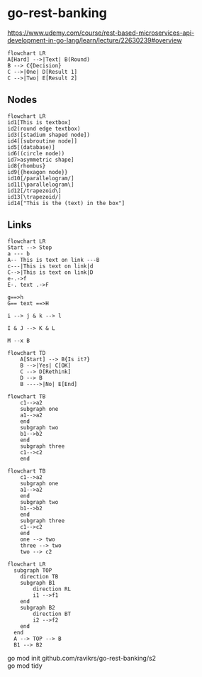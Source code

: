 # go-rest-banking
https://www.udemy.com/course/rest-based-microservices-api-development-in-go-lang/learn/lecture/22630239#overview

```mermaid
flowchart LR
A[Hard] -->|Text| B(Round)
B --> C{Decision}
C -->|One| D[Result 1]
C -->|Two| E[Result 2]
```
## Nodes
```mermaid
flowchart LR
id1[This is textbox]
id2(round edge textbox)
id3([stadium shaped node])
id4[[subroutine node]]
id5[(database)]
id6((circle node))
id7>asymmetric shape]
id8{rhombus}
id9{{hexagon node}}
id10[/parallelogram/]
id11[\parallelogram\]
id12[/trapezoid\]
id13[\trapezoid/]
id14["This is the (text) in the box"]
```

## Links
```mermaid
flowchart LR
Start --> Stop
a --- b
A-- This is text on link ---B
c---|This is text on link|d
C-->|This is text on link|D
e-.->f
E-. text .->F

g==>h
G== text ==>H

i --> j & k --> l

I & J --> K & L

M --x B
```

```mermaid
flowchart TD
    A[Start] --> B{Is it?}
    B -->|Yes| C[OK]
    C --> D[Rethink]
    D --> B
    B ---->|No| E[End]
```

```mermaid
flowchart TB
    c1-->a2
    subgraph one
    a1-->a2
    end
    subgraph two
    b1-->b2
    end
    subgraph three
    c1-->c2
    end
```

```mermaid
flowchart TB
    c1-->a2
    subgraph one
    a1-->a2
    end
    subgraph two
    b1-->b2
    end
    subgraph three
    c1-->c2
    end
    one --> two
    three --> two
    two --> c2
```
```mermaid
flowchart LR
  subgraph TOP
    direction TB
    subgraph B1
        direction RL
        i1 -->f1
    end
    subgraph B2
        direction BT
        i2 -->f2
    end
  end
  A --> TOP --> B
  B1 --> B2
```

go mod init github.com/ravikrs/go-rest-banking/s2  
go mod tidy 